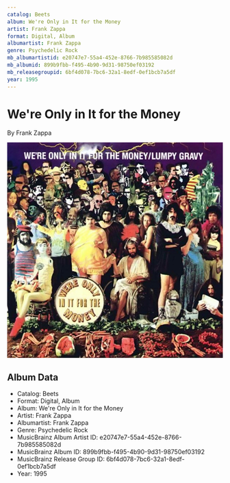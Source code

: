 ```yaml
---
catalog: Beets
album: We're Only in It for the Money
artist: Frank Zappa
format: Digital, Album
albumartist: Frank Zappa
genre: Psychedelic Rock
mb_albumartistid: e20747e7-55a4-452e-8766-7b985585082d
mb_albumid: 899b9fbb-f495-4b90-9d31-98750ef03192
mb_releasegroupid: 6bf4d078-7bc6-32a1-8edf-0ef1bcb7a5df
year: 1995
---
```


# We're Only in It for the Money

By Frank Zappa

![](../../assets/beetscovers/Frank_Zappa-Were_Only_in_It_for_the_Money.jpg)

## Album Data

- Catalog: Beets
- Format: Digital, Album
- Album: We're Only in It for the Money
- Artist: Frank Zappa
- Albumartist: Frank Zappa
- Genre: Psychedelic Rock
- MusicBrainz Album Artist ID: e20747e7-55a4-452e-8766-7b985585082d
- MusicBrainz Album ID: 899b9fbb-f495-4b90-9d31-98750ef03192
- MusicBrainz Release Group ID: 6bf4d078-7bc6-32a1-8edf-0ef1bcb7a5df
- Year: 1995

